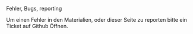 Fehler, Bugs, reporting

Um einen Fehler in den Materialien, oder dieser Seite zu reporten bitte ein Ticket auf Github Öffnen.
